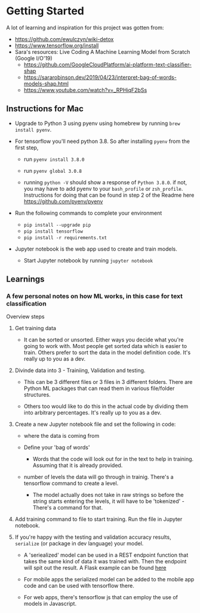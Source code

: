# Getting Started

A lot of learning and inspiration for this project was gotten from:

- https://github.com/ewulczyn/wiki-detox
- https://www.tensorflow.org/install
- Sara's resources: Live Coding A Machine Learning Model from Scratch (Google I/O'19)
    - https://github.com/GoogleCloudPlatform/ai-platform-text-classifier-shap
    - https://sararobinson.dev/2019/04/23/interpret-bag-of-words-models-shap.html
    - https://www.youtube.com/watch?v=_RPHiqF2bSs


## Instructions for Mac
- Upgrade to Python 3 using pyenv using homebrew by running `brew install pyenv`.

- For tensorflow you'll need python 3.8. So after installing `pyenv` from the first step, 
  - run `pyenv install 3.8.0`
  - run `pyenv global 3.0.8`

  - running `python -V` should show a response of ```Python 3.8.0```. if not, you may have to add pyenv to your `bash_profile` or `zsh_profile`.
  Instructions for doing that can be found in step 2 of the Readme here https://github.com/pyenv/pyenv

- Run the following commands to complete your environment
    - `pip install --upgrade pip`
    - `pip install tensorflow`
    - `pip install -r requirements.txt`
- Jupyter notebook is the web app used to create and train models. 
    - Start Jupyter notebook by running `jupyter notebook`

## Learnings
### A few personal notes on how ML works, in this case for text classification

Overview steps
1. Get training data
    - It can be sorted or unsorted. Either ways you decide what you're going to work with. Most people get sorted data which is easier to train. Others prefer to sort the data in the model definition code. It's really up to you as a dev.

2. Divinde data into 3 - Trainiing, Validation and testing.

    - This can be 3 different files or 3 files in 3 different folders. There are Python ML packages that can read them in various file/folder structures.

    - Others too would like to do this in the actual code by dividing them into arbitrary percentages.
    It's really up to you as a dev.

3. Create a new Jupyter notebook file and set the following in code:
    - where the data is coming from

    - Define your 'bag of words'
        - Words that the code will look out for in the text to help in training. Assuming that it is already provided. 

    - number of levels the data will go through in trainig. There's a tensorflow command to create a level.
        - The model actually does not take in raw strings so before the string starts entering the levels, it will have to be 'tokenized' - There's a command for that.

4. Add training command to file to start training. Run the file in Jupyter notebook.

5. If you're happy with the testing and validation accuracy results, `serialize` (or package in dev language) your model.

    - A 'seriealized' model can be used in a REST endpoint function that takes the same kind of data it was trained with. Then the endpoint will spit out the result. A Flask example can be found [here](https://github.com/GoogleCloudPlatform/ai-platform-text-classifier-shap/blob/fd089d0734e4298e23ee164651c8d7220985b531/functions/main.py#L19) 
    
    - For mobile apps the serialized model can be added to the mobile app code and can be used with tensorflow there.

    - For web apps, there's tensorflow js that can employ the use of models in Javascript.
